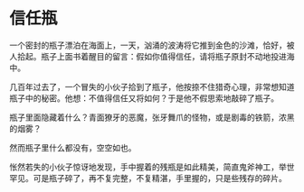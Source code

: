 # 信任瓶

一个密封的瓶子漂泊在海面上，一天，汹涌的波涛将它推到金色的沙滩，恰好，被人拾起。瓶子上面书着醒目的留言：假如你值得信任，请将瓶子原封不动地投进海中。 

几百年过去了，一个冒失的小伙子拾到了瓶子，他按捺不住猎奇心理，非常想知道瓶子中的秘密。他想：不值得信任又将如何？于是他不假思索地敲碎了瓶子。 

瓶子里面隐藏着什么？青面獠牙的恶魔，张牙舞爪的怪物，或是剧毒的铁箭，浓黑的烟雾？ 

然而瓶子里什么都没有，空空如也。 

怅然若失的小伙子惊讶地发现，手中握着的残瓶是如此精美，简直鬼斧神工，举世罕见。可是瓶子碎了，再不复完整，不复精湛，手里握的，只是些残存的碎片。
 
